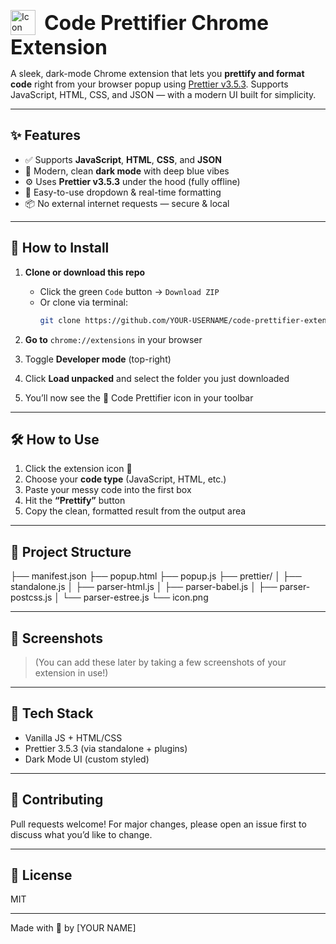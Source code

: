 <p align="left">
  <img src="https://i.ibb.co/VYQNN1G4/icon.png" alt="Icon" width="40" style="vertical-align: middle; margin-right: 10px;">
  <span style="font-size: 32px; font-weight: bold; vertical-align: middle;">Code Prettifier Chrome Extension</span>
</p>

A sleek, dark-mode Chrome extension that lets you **prettify and format code** right from your browser popup using [Prettier v3.5.3](https://prettier.io/). Supports JavaScript, HTML, CSS, and JSON — with a modern UI built for simplicity.

---

## ✨ Features

- ✅ Supports **JavaScript**, **HTML**, **CSS**, and **JSON**
- 🎨 Modern, clean **dark mode** with deep blue vibes
- ⚙️ Uses **Prettier v3.5.3** under the hood (fully offline)
- 🧠 Easy-to-use dropdown & real-time formatting
- 📦 No external internet requests — secure & local

---

## 🚀 How to Install

1. **Clone or download this repo**
   - Click the green `Code` button → `Download ZIP`
   - Or clone via terminal:
     ```bash
     git clone https://github.com/YOUR-USERNAME/code-prettifier-extension.git
     ```

2. **Go to** `chrome://extensions` in your browser

3. Toggle **Developer mode** (top-right)

4. Click **Load unpacked** and select the folder you just downloaded

5. You’ll now see the 💫 Code Prettifier icon in your toolbar

---

## 🛠️ How to Use

1. Click the extension icon 🧼
2. Choose your **code type** (JavaScript, HTML, etc.)
3. Paste your messy code into the first box
4. Hit the **“Prettify”** button
5. Copy the clean, formatted result from the output area

---

## 📁 Project Structure

├── manifest.json
├── popup.html
├── popup.js
├── prettier/ │
    ├── standalone.js │
    ├── parser-html.js │
    ├── parser-babel.js │
    ├── parser-postcss.js │
    └── parser-estree.js
└── icon.png

---

## 📸 Screenshots

> (You can add these later by taking a few screenshots of your extension in use!)

---

## 🧠 Tech Stack

- Vanilla JS + HTML/CSS
- Prettier 3.5.3 (via standalone + plugins)
- Dark Mode UI (custom styled)

---

## 🤝 Contributing

Pull requests welcome! For major changes, please open an issue first to discuss what you’d like to change.

---

## 📝 License

MIT

---

Made with 💙 by [YOUR NAME]  
